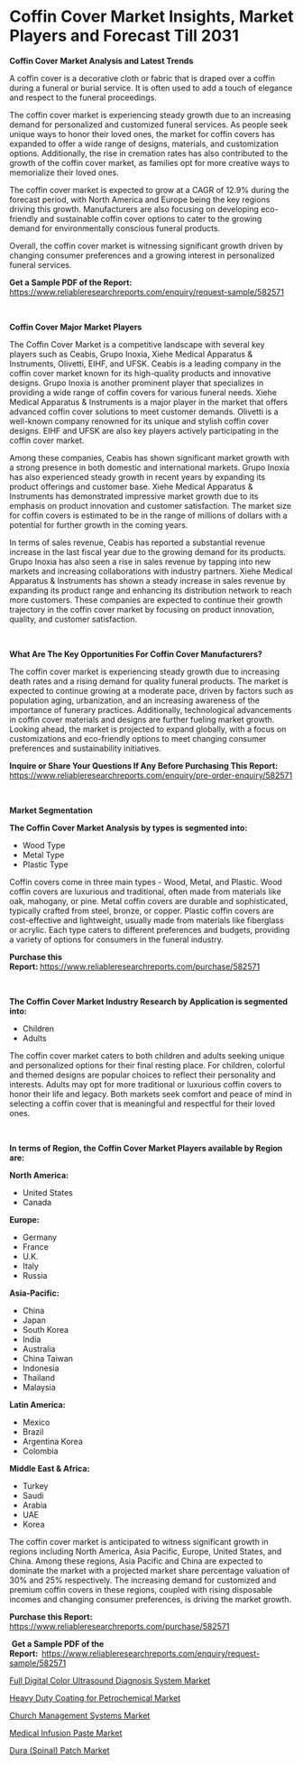<p><h1>Coffin Cover Market Insights, Market Players and Forecast Till 2031</h1></p><p><strong>Coffin Cover Market Analysis and Latest Trends</strong></p>
<p><p>A coffin cover is a decorative cloth or fabric that is draped over a coffin during a funeral or burial service. It is often used to add a touch of elegance and respect to the funeral proceedings.</p><p>The coffin cover market is experiencing steady growth due to an increasing demand for personalized and customized funeral services. As people seek unique ways to honor their loved ones, the market for coffin covers has expanded to offer a wide range of designs, materials, and customization options. Additionally, the rise in cremation rates has also contributed to the growth of the coffin cover market, as families opt for more creative ways to memorialize their loved ones.</p><p>The coffin cover market is expected to grow at a CAGR of 12.9% during the forecast period, with North America and Europe being the key regions driving this growth. Manufacturers are also focusing on developing eco-friendly and sustainable coffin cover options to cater to the growing demand for environmentally conscious funeral products.</p><p>Overall, the coffin cover market is witnessing significant growth driven by changing consumer preferences and a growing interest in personalized funeral services.</p></p>
<p><strong>Get a Sample PDF of the Report:&nbsp;</strong> <a href="https://www.reliableresearchreports.com/enquiry/request-sample/582571">https://www.reliableresearchreports.com/enquiry/request-sample/582571</a></p>
<p>&nbsp;</p>
<p><strong>Coffin Cover Major Market Players</strong></p>
<p><p>The Coffin Cover Market is a competitive landscape with several key players such as Ceabis, Grupo Inoxia, Xiehe Medical Apparatus & Instruments, Olivetti, EIHF, and UFSK. Ceabis is a leading company in the coffin cover market known for its high-quality products and innovative designs. Grupo Inoxia is another prominent player that specializes in providing a wide range of coffin covers for various funeral needs. Xiehe Medical Apparatus & Instruments is a major player in the market that offers advanced coffin cover solutions to meet customer demands. Olivetti is a well-known company renowned for its unique and stylish coffin cover designs. EIHF and UFSK are also key players actively participating in the coffin cover market.</p><p>Among these companies, Ceabis has shown significant market growth with a strong presence in both domestic and international markets. Grupo Inoxia has also experienced steady growth in recent years by expanding its product offerings and customer base. Xiehe Medical Apparatus & Instruments has demonstrated impressive market growth due to its emphasis on product innovation and customer satisfaction. The market size for coffin covers is estimated to be in the range of millions of dollars with a potential for further growth in the coming years.</p><p>In terms of sales revenue, Ceabis has reported a substantial revenue increase in the last fiscal year due to the growing demand for its products. Grupo Inoxia has also seen a rise in sales revenue by tapping into new markets and increasing collaborations with industry partners. Xiehe Medical Apparatus & Instruments has shown a steady increase in sales revenue by expanding its product range and enhancing its distribution network to reach more customers. These companies are expected to continue their growth trajectory in the coffin cover market by focusing on product innovation, quality, and customer satisfaction.</p></p>
<p>&nbsp;</p>
<p><strong>What Are The Key Opportunities For Coffin Cover Manufacturers?</strong></p>
<p><p>The coffin cover market is experiencing steady growth due to increasing death rates and a rising demand for quality funeral products. The market is expected to continue growing at a moderate pace, driven by factors such as population aging, urbanization, and an increasing awareness of the importance of funerary practices. Additionally, technological advancements in coffin cover materials and designs are further fueling market growth. Looking ahead, the market is projected to expand globally, with a focus on customizations and eco-friendly options to meet changing consumer preferences and sustainability initiatives.</p></p>
<p><strong>Inquire or Share Your Questions If Any Before Purchasing This Report:</strong> <a href="https://www.reliableresearchreports.com/enquiry/pre-order-enquiry/582571">https://www.reliableresearchreports.com/enquiry/pre-order-enquiry/582571</a></p>
<p>&nbsp;</p>
<p><strong>Market Segmentation</strong></p>
<p><strong>The Coffin Cover Market Analysis by types is segmented into:</strong></p>
<p><ul><li>Wood Type</li><li>Metal Type</li><li>Plastic Type</li></ul></p>
<p><p>Coffin covers come in three main types - Wood, Metal, and Plastic. Wood coffin covers are luxurious and traditional, often made from materials like oak, mahogany, or pine. Metal coffin covers are durable and sophisticated, typically crafted from steel, bronze, or copper. Plastic coffin covers are cost-effective and lightweight, usually made from materials like fiberglass or acrylic. Each type caters to different preferences and budgets, providing a variety of options for consumers in the funeral industry.</p></p>
<p><strong>Purchase this Report:&nbsp;</strong><a href="https://www.reliableresearchreports.com/purchase/582571">https://www.reliableresearchreports.com/purchase/582571</a></p>
<p>&nbsp;</p>
<p><strong>The Coffin Cover Market Industry Research by Application is segmented into:</strong></p>
<p><ul><li>Children</li><li>Adults</li></ul></p>
<p><p>The coffin cover market caters to both children and adults seeking unique and personalized options for their final resting place. For children, colorful and themed designs are popular choices to reflect their personality and interests. Adults may opt for more traditional or luxurious coffin covers to honor their life and legacy. Both markets seek comfort and peace of mind in selecting a coffin cover that is meaningful and respectful for their loved ones.</p></p>
<p>&nbsp;</p>
<p><strong>In terms of Region, the Coffin Cover Market Players available by Region are:</strong></p>
<p>
    <p> <strong> North America: </strong>
        <ul>
            <li>United States</li>
            <li>Canada</li>
        </ul>
        </p> 
    <p> <strong> Europe: </strong>
        <ul>
            <li>Germany</li>
            <li>France</li>
            <li>U.K.</li>
            <li>Italy</li>
            <li>Russia</li>
        </ul>
        </p> 
    <p> <strong> Asia-Pacific: </strong>
        <ul>
            <li>China</li>
            <li>Japan</li>
            <li>South Korea</li>
            <li>India</li>
            <li>Australia</li>
            <li>China Taiwan</li>
            <li>Indonesia</li>
            <li>Thailand</li>
            <li>Malaysia</li>
        </ul>
        </p> 
    <p> <strong> Latin America: </strong>
        <ul>
            <li>Mexico</li>
            <li>Brazil</li>
            <li>Argentina Korea</li>
            <li>Colombia</li>
        </ul>
        </p> 
    <p> <strong> Middle East & Africa: </strong>
        <ul>
            <li>Turkey</li>
            <li>Saudi</li>
            <li>Arabia</li>
            <li>UAE</li>
            <li>Korea</li>
        </ul>
    </p>
    </p>
<p><p>The coffin cover market is anticipated to witness significant growth in regions including North America, Asia Pacific, Europe, United States, and China. Among these regions, Asia Pacific and China are expected to dominate the market with a projected market share percentage valuation of 30% and 25% respectively. The increasing demand for customized and premium coffin covers in these regions, coupled with rising disposable incomes and changing consumer preferences, is driving the market growth.</p></p>
<p><strong>Purchase this Report: </strong><a href="https://www.reliableresearchreports.com/purchase/582571">https://www.reliableresearchreports.com/purchase/582571</a></p>
<p>&nbsp;<strong>Get a Sample PDF of the Report:&nbsp;&nbsp;</strong><a href="https://www.reliableresearchreports.com/enquiry/request-sample/582571">https://www.reliableresearchreports.com/enquiry/request-sample/582571</a></p>
<p><strong></strong></p>
<p><p><a href="https://medium.com/@soledadroob625/full-digital-color-ultrasound-diagnosis-system-market-report-reveals-the-latest-trends-and-growth-5b9fb26c5e45">Full Digital Color Ultrasound Diagnosis System Market</a></p><p><a href="https://github.com/peachesmcdowel1/Market-Research-Report-List-1/blob/main/heavy-duty-coating-for-petrochemical-market.md">Heavy Duty Coating for Petrochemical Market</a></p><p><a href="https://github.com/edytherolanlouisejk1miz0wig/Market-Research-Report-List-1/blob/main/church-management-systems-market.md">Church Management Systems Market</a></p><p><a href="https://medium.com/@elzaziemann1943/medical-infusion-paste-market-outlook-industry-overview-and-forecast-2024-to-2031-bc6441f2b123">Medical Infusion Paste Market</a></p><p><a href="https://medium.com/@soledadroob625/dura-spinal-patch-market-comprehensive-assessment-by-type-application-and-geography-334c761c205c">Dura (Spinal) Patch Market</a></p></p>